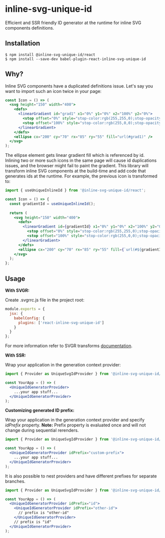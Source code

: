# inline-svg-unique-id

Efficient and SSR friendly ID generator at the runtime for inline SVG components definitions.

## Installation

```shell
$ npm install @inline-svg-unique-id/react
$ npm install --save-dev babel-plugin-react-inline-svg-unique-id
```

## Why?

Inline SVG components have a duplicated definitions issue. Let's say you want to import such an icon twice in your page:

```jsx
const Icon = () => (
  <svg height="150" width="400">
    <defs>
      <linearGradient id="grad1" x1="0%" y1="0%" x2="100%" y2="0%">
        <stop offset="0%" style="stop-color:rgb(255,255,0);stop-opacity:1" />
        <stop offset="100%" style="stop-color:rgb(255,0,0);stop-opacity:1" />
      </linearGradient>
    </defs>
    <ellipse cx="200" cy="70" rx="85" ry="55" fill="url(#grad1)" />
  </svg>
);
```

The ellipse element gets linear gradient fill which is referenced by id. Inlining two or more such icons in the same page
will cause id duplications issues, and the browser might fail to paint the gradient. This library will transform inline SVG components at
the build-time and add code that generates ids at the runtime. For example, the previous icon is transformed to:

```jsx
import { useUniqueInlineId } from '@inline-svg-unique-id/react';

const Icon = () => {
  const gradientId = useUniqueInlineId();
  
  return (
    <svg height="150" width="400">
      <defs>
        <linearGradient id={gradientId} x1="0%" y1="0%" x2="100%" y2="0%">
          <stop offset="0%" style="stop-color:rgb(255,255,0);stop-opacity:1" />
          <stop offset="100%" style="stop-color:rgb(255,0,0);stop-opacity:1" />
        </linearGradient>
      </defs>
      <ellipse cx="200" cy="70" rx="85" ry="55" fill={`url(#${gradientId})`}/>
    </svg>
  );
};
```

## Usage

**With SVGR:**

Create .svgrrc.js file in the project root:
```js
module.exports = {
  jsx: {
    babelConfig: {
      plugins: ['react-inline-svg-unique-id']
    }
  }
};
```
For more information refer to SVGR transforms [documentation](https://react-svgr.com/docs/custom-transformations/).

**With SSR:**

Wrap your application in the generation context provider:

```jsx
import { Provider as UniqueSvgIdProvider } from '@inline-svg-unique-id/react';

const YourApp = () => (
  <UniqueIdGeneratorProvider>
    ...your app stuff...
  </UniqueIdGeneratorProvider>
);
```

**Customizing generated ID prefix:**

Wrap your application in the generation context provider and specify _idPrefix_ property. **Note:** Prefix property
is evaluated once and will not change during sequential rerenders.

```jsx
import { Provider as UniqueSvgIdProvider } from '@inline-svg-unique-id/react';

const YourApp = () => (
  <UniqueIdGeneratorProvider idPrefix="custom-prefix">
    ...your app stuff...
  </UniqueIdGeneratorProvider>
);
```

It is also possible to nest providers and have different prefixes for separate branches.

```jsx
import { Provider as UniqueSvgIdProvider } from '@inline-svg-unique-id/react';

const YourApp = () => (
  <UniqueIdGeneratorProvider idPrefix="id">
    <UniqueIdGeneratorProvider idPrefix="other-id">
      // prefix is "other-id"
    </UniqueIdGeneratorProvider>
    // prefix is "id"
  </UniqueIdGeneratorProvider>
);
```
